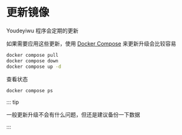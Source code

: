 # 更新镜像

Youdeyiwu 程序会定期的更新

如果需要应用这些更新，使用 [Docker Compose](https://docs.docker.com/compose) 来更新升级会比较容易

```sh
docker compose pull
docker compose down
docker compose up -d
```

查看状态

```sh
docker compose ps
```

::: tip

一般更新升级不会有什么问题，但还是建议备份一下数据

:::
